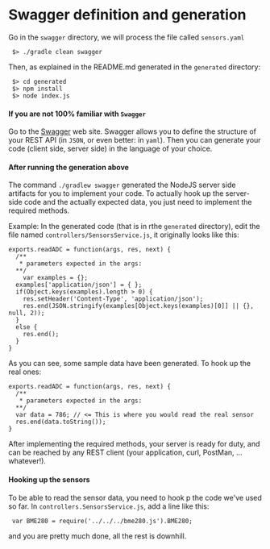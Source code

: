 # Swagger definition and generation

Go in the `swagger` directory, we will process the file called `sensors.yaml`

```
 $> ./gradle clean swagger
```
Then, as explained in the README.md generated in the `generated` directory:
```
 $> cd generated
 $> npm install
 $> node index.js
```

#### If you are not 100% familiar with `Swagger`
Go to the [Swagger](http://swagger.io/) web site.
Swagger allows you to define the structure of your REST API (in `JSON`, or even better: in `yaml`). 
Then you can generate your code (client side, server side) in the language of your choice. 

#### After running the generation above
The command `./gradlew swagger` generated the NodeJS server side artifacts for you to implement your code.
To actually hook up the server-side code and the actually expected data, you just need to implement the required methods.

Example:
In the generated code (that is in rthe `generated` directory), edit the file named `controllers/SensorsService.js`, it originally looks like this:
```
exports.readADC = function(args, res, next) {
  /**
   * parameters expected in the args:
  **/
    var examples = {};
  examples['application/json'] = { };
  if(Object.keys(examples).length > 0) {
    res.setHeader('Content-Type', 'application/json');
    res.end(JSON.stringify(examples[Object.keys(examples)[0]] || {}, null, 2));
  }
  else {
    res.end();
  }
}
```
As you can see, some sample data have been generated.
To hook up the real ones:
```
exports.readADC = function(args, res, next) {
  /**
   * parameters expected in the args:
  **/
  var data = 786; // <= This is where you would read the real sensor
  res.end(data.toString());
}
```

After implementing the required methods, your server is ready for duty, and can be reached by any REST client (your application, curl, PostMan, ... whatever!).
 
#### Hooking up the sensors
To be able to read the sensor data, you need to hook p the code we've used so far.
In `controllers.SensorsService.js`, add a line like this:
```
 var BME280 = require('../../../bme280.js').BME280;
```
and you are pretty much done, all the rest is downhill.
